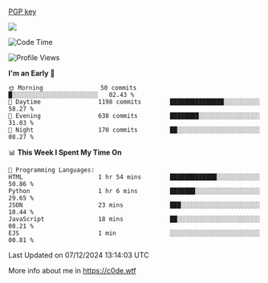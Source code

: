 [PGP key](https://c0de.wtf/urwq.asc)

<a href="https://wakatime.com"><img src="https://wakatime.com/share/@c0dezin/b7f18a7c-ab3a-40b8-8bc7-b1b7bf71f1d6.svg" /></a>

<!--START_SECTION:waka-->
![Code Time](http://img.shields.io/badge/Code%20Time-153%20hrs%2038%20mins-blue)

![Profile Views](http://img.shields.io/badge/Profile%20Views-0-blue)

**I'm an Early 🐤** 

```text
🌞 Morning                50 commits          █░░░░░░░░░░░░░░░░░░░░░░░░   02.43 % 
🌆 Daytime                1198 commits        ███████████████░░░░░░░░░░   58.27 % 
🌃 Evening                638 commits         ████████░░░░░░░░░░░░░░░░░   31.03 % 
🌙 Night                  170 commits         ██░░░░░░░░░░░░░░░░░░░░░░░   08.27 % 
```


📊 **This Week I Spent My Time On** 

```text
💬 Programming Languages: 
HTML                     1 hr 54 mins        █████████████░░░░░░░░░░░░   50.86 % 
Python                   1 hr 6 mins         ███████░░░░░░░░░░░░░░░░░░   29.65 % 
JSON                     23 mins             ███░░░░░░░░░░░░░░░░░░░░░░   10.44 % 
JavaScript               18 mins             ██░░░░░░░░░░░░░░░░░░░░░░░   08.21 % 
EJS                      1 min               ░░░░░░░░░░░░░░░░░░░░░░░░░   00.81 % 
```


 Last Updated on 07/12/2024 13:14:03 UTC
<!--END_SECTION:waka-->

More info about me in https://c0de.wtf
